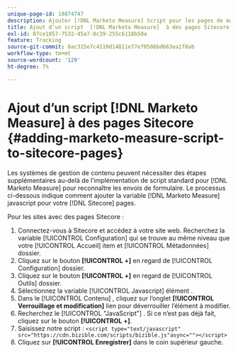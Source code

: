 ```yaml
---
unique-page-id: 18874747
description: Ajouter [!DNL Marketo Measure] Script pour les pages de magasin de sites - [!DNL Marketo Measure] - Documentation du produit
title: Ajout d’un script  [!DNL Marketo Measure]  à des pages Sitecore
exl-id: 87ce1857-7532-45a7-8c39-255c6118b50a
feature: Tracking
source-git-commit: 8ac315e7c4110d14811e77ef0586bd663ea1f8ab
workflow-type: tm+mt
source-wordcount: '129'
ht-degree: 7%

---
```


# Ajout d’un script [!DNL Marketo Measure] à des pages Sitecore {#adding-marketo-measure-script-to-sitecore-pages}

Les systèmes de gestion de contenu peuvent nécessiter des étapes supplémentaires au-delà de l’implémentation de script standard pour [!DNL Marketo Measure] pour reconnaître les envois de formulaire. Le processus ci-dessous indique comment ajouter la variable [!DNL Marketo Measure] javascript pour votre [!DNL Sitecore] pages.

Pour les sites avec des pages Sitecore :

1. Connectez-vous à Sitecore et accédez à votre site web. Recherchez la variable [!UICONTROL Configuration] qui se trouve au même niveau que votre [!UICONTROL Accueil] item et [!UICONTROL Métadonnées] dossier.
1. Cliquez sur le bouton **[!UICONTROL +]** en regard de [!UICONTROL Configuration] dossier.
1. Cliquez sur le bouton **[!UICONTROL +]** en regard de [!UICONTROL Outils] dossier.
1. Sélectionnez la variable [!UICONTROL Javascript] élément .
1. Dans le [!UICONTROL Contenu] , cliquez sur l’onglet **[!UICONTROL Verrouillage et modification]** lien pour déverrouiller l’élément à modifier.
1. Recherchez le [!UICONTROL &quot;JavaScript&quot;] . Si ce n’est pas déjà fait, cliquez sur le bouton **[!UICONTROL +]**.
1. Saisissez notre script : `<script type="text/javascript" src="https://cdn.bizible.com/scripts/bizible.js"async=""></script>`
1. Cliquez sur **[!UICONTROL Enregistrer]** dans le coin supérieur gauche.
